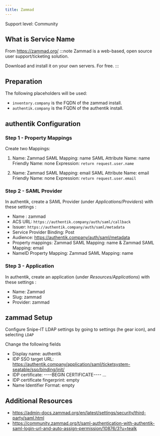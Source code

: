 ```yaml
---
title: Zammad
---
```


<span class="badge badge--secondary">Support level: Community</span>

## What is Service Name

From https://zammad.org/
:::note
Zammad is a web-based, open source user support/ticketing solution.

Download and install it on your own servers. For free.
:::

## Preparation

The following placeholders will be used:

-   `inventory.company` is the FQDN of the zammad install.
-   `authentik.company` is the FQDN of the authentik install.

## authentik Configuration

### Step 1 - Property Mappings

Create two Mappings:

1.  Name: Zammad SAML Mapping: name
    SAML Attribute Name: name
    Friendly Name: none
    Expression: `return request.user.name`

2.  Name: Zammad SAML Mapping: email
    SAML Attribute Name: email
    Friendly Name: none
    Expression: `return request.user.email`

### Step 2 - SAML Provider

In authentik, create a SAML Provider (under _Applications/Providers_) with these settings :

-   Name : zammad
-   ACS URL: `https://authentik.company/auth/saml/callback`
-   Issuer: `https://authentik.company/auth/saml/metadata`
-   Service Provider Binding: Post
-   Audience: https://authentik.company/auth/saml/metadata
-   Property mappings: Zammad SAML Mapping: name & Zammad SAML Mapping: email
-   NameID Property Mapping: Zammad SAML Mapping: name

### Step 3 - Application

In authentik, create an application (under _Resources/Applications_) with these settings :

-   Name: Zammad
-   Slug: zammad
-   Provider: zammad

## zammad Setup

Configure Snipe-IT LDAP settings by going to settings (he gear icon), and selecting `LDAP`

Change the following fields

-   Display name: authentik
-   IDP SSO target URL: https://authentik.company/application/saml/ticketsystem-seatable/sso/binding/init/
-   IDP certificate: ----BEGIN CERTIFICATE---- …
-   IDP certificate fingerprint: empty
-   Name Identifier Format: empty

## Additional Resources

-   https://admin-docs.zammad.org/en/latest/settings/security/third-party/saml.html
-   https://community.zammad.org/t/saml-authentication-with-authentik-saml-login-url-and-auto-assign-permission/10876/3?u=tealk
